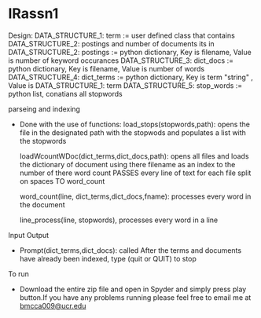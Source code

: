 # IRassn1

Design:
DATA_STRUCTURE_1: term        := user defined class that contains DATA_STRUCTURE_2: postings and number of documents its in
DATA_STRUCTURE_2: postings    := python dictionary, Key is filename, Value is number of keyword occurances
DATA_STRUCTURE_3: dict_docs   := python dictionary, Key is filename, Value is number of words
DATA_STRUCTURE_4: dict_terms  := python dictionary, Key is term "string" , Value is DATA_STRUCTURE_1: term 
DATA_STRUCTURE_5: stop_words  := python list, conatians all stopwords

parseing and indexing
 - Done with the use of functions:
     load_stops(stopwords,path):
          opens the file in the designated path with the stopwods and populates a list with the stopwords
        
     loadWcountWDoc(dict_terms,dict_docs,path):
           opens all files and loads the dictionary of document using 
           there filename as an index to the number of there word count
           PASSES every line of text for each file split on spaces TO word_count
     
     word_count(line, dict_terms,dict_docs,fname):
            processes every word in the document
            
     line_process(line, stopwords),  processes every word in a line
       
Input Output
- Prompt(dict_terms,dict_docs): called After the terms and documents have already been indexed, type (quit or QUIT) to stop

To run
- Download the entire zip file and open in Spyder and simply press play button.If you have any problems running please feel 
free to email me at bmcca009@ucr.edu



